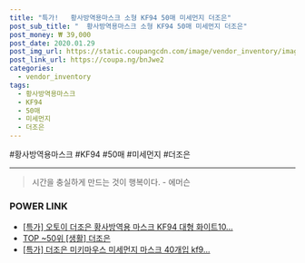 ```yaml
--- 
title: "특가!   황사방역용마스크 소형 KF94 50매 미세먼지 더조은" 
post_sub_title: "  황사방역용마스크 소형 KF94 50매 미세먼지 더조은" 
post_money: ₩ 39,000 
post_date: 2020.01.29 
post_img_url: https://static.coupangcdn.com/image/vendor_inventory/images/2019/03/24/18/4/144c244a-78dd-4070-abb6-736b7fa37190.jpg 
post_link_url: https://coupa.ng/bnJwe2 
categories: 
  - vendor_inventory 
tags: 
  - 황사방역용마스크 
  - KF94 
  - 50매 
  - 미세먼지 
  - 더조은 
--- 
```

  #황사방역용마스크 #KF94 #50매 #미세먼지 #더조은 
<hr> 

> 시간을 충실하게 만드는 것이 행복이다. - 에머슨 


### POWER LINK

* <a href="https://blog.naver.com/santokki14/221788049460" target="_blank">[특가] 오토이 더조은 황사방역용 마스크 KF94 대형 화이트10...</a>
* <a href="https://blog.naver.com/an0733/221790696972" target="_blank"> TOP ~50위 [생활] 더조은</a>
* <a href="https://blog.naver.com/santokki14/221789207768" target="_blank">[특가] 더조은 미키마우스 미세먼지 마스크 40개입 kf9...</a>

